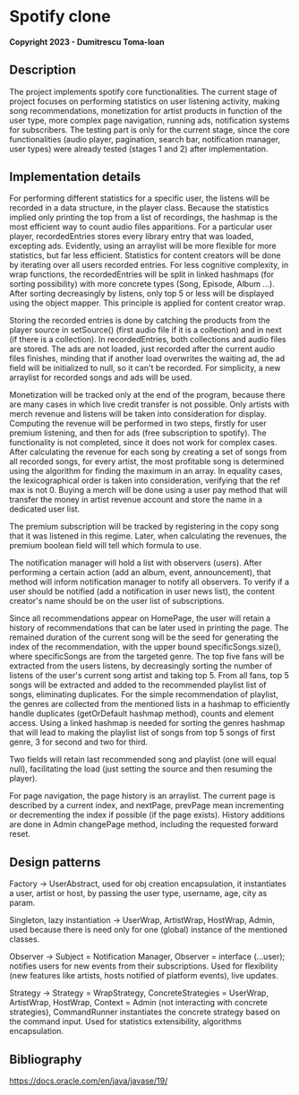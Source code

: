 # Spotify clone

#### Copyright 2023 - Dumitrescu Toma-Ioan

## Description
The project implements spotify core functionalities. The current stage
of project focuses on performing statistics on user listening activity,
making song recommendations, monetization for artist products in function
of the user type, more complex page navigation, running ads, notification
systems for subscribers. The testing part is only for the current stage,
since the core functionalities (audio player, pagination, search bar,
notification manager, user types) were already tested (stages 1 and 2)
after implementation.

## Implementation details
For performing different statistics for a specific user, the listens will be
recorded in a data structure, in the player class. Because the statistics
implied only printing the top from a list of recordings, the hashmap is the
most efficient way to count audio files apparitions. For a particular user
player, recordedEntries stores every library entry that was loaded, excepting
ads. Evidently, using an arraylist will be more flexible for more statistics,
but far less efficient. Statistics for content creators will be done by
iterating over all users recorded entries. For less cognitive complexity, in
wrap functions, the recordedEntries will be split in linked hashmaps (for
sorting possibility) with more concrete types (Song, Episode, Album ...).
After sorting decreasingly by listens, only top 5 or less will be displayed
using the object mapper. This principle is applied for content creator wrap.

Storing the recorded entries is done by catching the products from the
player source in setSource() (first audio file if it is a collection) and
in next (if there is a collection). In recordedEntries, both collections
and audio files are stored. The ads are not loaded, just recorded after
the current audio files finishes, minding that if another load overwrites
the waiting ad, the ad field will be initialized to null, so it can't be
recorded. For simplicity, a new arraylist for recorded songs and ads will
be used.

Monetization will be tracked only at the end of the program, because there
are many cases in which live credit transfer is not possible. Only artists
with merch revenue and listens will be taken into consideration for display.
Computing the revenue will be performed in two steps, firstly for user premium
listening, and then for ads (free subscription to spotify). The functionality
is not completed, since it does not work for complex cases. After calculating
the revenue for each song by creating a set of songs from all recorded songs,
for every artist, the most profitable song is determined using the algorithm
for finding the maximum in an array. In equality cases, the lexicographical
order is taken into consideration, verifying that the ref max is not 0.
Buying a merch will be done using a user pay method that will transfer the
money in artist revenue account and store the name in a dedicated user list.

The premium subscription will be tracked by registering in the copy song
that it was listened in this regime. Later, when calculating the revenues,
the premium boolean field will tell which formula to use.

The notification manager will hold a list with observers (users). After
performing a certain action (add an album, event, announcement), that method 
will inform notification manager to notify all observers. To verify if a user
should be notified (add a notification in user news list), the content
creator's name should be on the user list of subscriptions.

Since all recommendations appear on HomePage, the user will retain a history of
recommendations that can be later used in printing the page. The remained
duration of the current song will be the seed for generating the index of the
recommendation, with the upper bound specificSongs.size(), where specificSongs
are from the targeted genre. The top five fans will be extracted from the
users listens, by decreasingly sorting the number of listens of the user's
current song artist and taking top 5. From all fans, top 5 songs will be
extracted and added to the recommended playlist list of songs, eliminating
duplicates. For the simple recommendation of playlist, the genres are collected
from the mentioned lists in a hashmap to efficiently handle duplicates
(getOrDefault hashmap method), counts and element access. Using a linked hashmap
is needed for sorting the genres hashmap that will lead to making the playlist
list of songs from top 5 songs of first genre, 3 for second and two for third.

Two fields will retain last recommended song and playlist (one will equal null),
facilitating the load (just setting the source and then resuming the player).

For page navigation, the page history is an arraylist. The current page is
described by a current index, and nextPage, prevPage mean incrementing or
decrementing the index if possible (if the page exists). History additions
are done in Admin changePage method, including the requested forward reset.

## Design patterns

Factory -> UserAbstract, used for obj creation encapsulation, it instantiates
a user, artist or host, by passing the user type, username, age, city as param.

Singleton, lazy instantiation -> UserWrap, ArtistWrap, HostWrap, Admin, used
because there is need only for one (global) instance of the mentioned classes.

Observer -> Subject = Notification Manager, Observer = interface (...user);
notifies users for new events from their subscriptions. Used for flexibility
(new features like artists, hosts notified of platform events), live updates.

Strategy -> Strategy = WrapStrategy, ConcreteStrategies = UserWrap, ArtistWrap,
HostWrap, Context = Admin (not interacting with concrete strategies),
CommandRunner instantiates the concrete strategy based on the command input.
Used for statistics extensibility, algorithms encapsulation.

## Bibliography
https://docs.oracle.com/en/java/javase/19/
